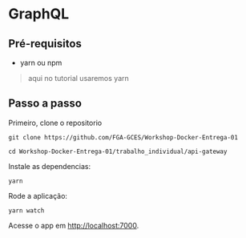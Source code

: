 # GraphQL

## Pré-requisitos

- yarn ou npm

> aqui no tutorial usaremos yarn

## Passo a passo

Primeiro, clone o repositorio

```console
git clone https://github.com/FGA-GCES/Workshop-Docker-Entrega-01

cd Workshop-Docker-Entrega-01/trabalho_individual/api-gateway
```

Instale as dependencias:

```console
yarn
```

Rode a aplicação:

```console
yarn watch
```

Acesse o app em [http://localhost:7000](http://localhost:7000).
